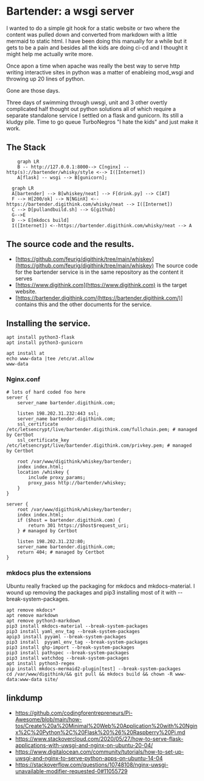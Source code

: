 # Bartender: a wsgi server

I wanted to do a simple git hook for a static website or two where the content was pulled down and converted from markdown with a little mermaid to static html. I have been doing this manually for a while but it gets to be a pain and besides all the kids are doing ci-cd and I thought it might help me actually write more.

Once apon a time when apache was really the best way to serve http writing interactive sites in python was a matter of enableing mod_wsgi and throwing up 20 lines of python.

Gone are those days.

Three days of swimming through uwsgi, unit and 3 other overtly complicated half thought out python solutions all of which require a separate standalone service I settled on a flask and gunicorn. Its still a kludgy pile. Time to go queue TurboNegros "I hate the kids" and just make it work.

## The Stack

```mermaid
    graph LR
    B -- http://127.0.0.1:8000--> C[nginx] -- http(s)://bartender/whisky/style <--> I([Internet])
    A[flask] -- wsgi --> B[gunicorn];
```

```mermaid
  graph LR
  A[bartender] --> B[whiskey/neat] --> F[drink.py] --> C[AT]
  F --> H[200/ok] --> N[NGinX] <--https://bartender.digithink.com/whisky/neat --> I([Internet])
  C --> D[pullandbuild.sh] --> G[github]
  G-->E
  D --> E[mkdocs build]
  I([Internet]) <--https://bartender.digithink.com/whisky/neat --> A
```

## The source code and the results.

- [https://github.com/feurig/digithink/tree/main/whiskey](https://github.com/feurig/digithink/tree/main/whiskey)
  The source code for the bartender service is in the same repository as the content it serves
- [https://www.digithink.com](https://www.digithink.com) is the target website.
- [https://bartender.digithink.com/(https://bartender.digithink.com/)] contains this and the other documents for the service.


## Installing the service.

```
apt install python3-flask
apt install python3-gunicorn

apt install at
echo www-data |tee /etc/at.allow
www-data
```


### Nginx.conf

```
# lots of hard coded foo here
server {
    server_name bartender.digithink.com;

    listen 198.202.31.232:443 ssl;
    server_name bartender.digithink.com;
    ssl_certificate /etc/letsencrypt/live/bartender.digithink.com/fullchain.pem; # managed by Certbot
    ssl_certificate_key /etc/letsencrypt/live/bartender.digithink.com/privkey.pem; # managed by Certbot

    root /var/www/digithink/whiskey/bartender;
    index index.html;
    location /whiskey {
        include proxy_params;
        proxy_pass http://bartender/whiskey;
    }
}

server {
    root /var/www/digithink/whiskey/bartender;
    index index.html;
    if ($host = bartender.digithink.com) {
        return 301 https://$host$request_uri;
    } # managed by Certbot

    listen 198.202.31.232:80;
    server_name bartender.digithink.com;
    return 404; # managed by Certbot
}
```
### mkdocs plus the extensions

Ubuntu really fracked up the packaging for mkdocs and mkdocs-material. I wound up removing the packages and pip3 installing most of it with --break-system-packages.

```
apt remove mkdocs*
apt remove markdown
apt remove python3-markdown
pip3 install mkdocs-material --break-system-packages
pip3 install yaml_env_tag --break-system-packages
apip3 install pyyaml --break-system-packages
pip3 install  pyyaml_env_tag --break-system-packages
pip3 install ghp-import --break-system-packages
pip3 install pathspec --break-system-packages
pip3 install watchdog --break-system-packages
apt install python3-regex
pip install mkdocs-mermaid2-plugin[test] --break-system-packages
cd /var/www/digithink/&& git pull && mkdocs build && chown -R www-data:www-data site/
```


## linkdump

- <https://github.com/codingforentrepreneurs/Pi-Awesome/blob/main/how-tos/Create%20a%20Minimal%20Web%20Application%20with%20Nginx%2C%20Python%2C%20Flask%20%26%20Raspberry%20Pi.md>
- <https://www.stackovercloud.com/2020/05/27/how-to-serve-flask-applications-with-uwsgi-and-nginx-on-ubuntu-20-04/>
- <https://www.digitalocean.com/community/tutorials/how-to-set-up-uwsgi-and-nginx-to-serve-python-apps-on-ubuntu-14-04>
- <https://stackoverflow.com/questions/10748108/nginx-uwsgi-unavailable-modifier-requested-0#11055729>

```

```
